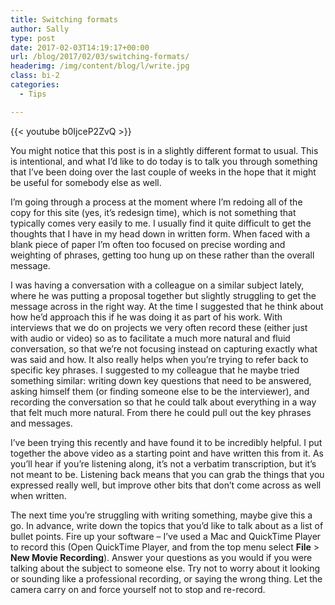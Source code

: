 ```yaml
---
title: Switching formats
author: Sally
type: post
date: 2017-02-03T14:19:17+00:00
url: /blog/2017/02/03/switching-formats/
headerimg: /img/content/blog/l/write.jpg
class: bi-2
categories:
  - Tips

---
```

{{< youtube b0IjceP2ZvQ >}}

<p class="lede">You might notice that this post is in a slightly different format to usual. This is intentional, and what I&#8217;d like to do today is to talk you through something that I&#8217;ve been doing over the last couple of weeks in the hope that it might be useful for somebody else as well.</p>

I&#8217;m going through a process at the moment where I&#8217;m redoing all of the copy for this site (yes, it&#8217;s redesign time), which is not something that typically comes very easily to me. I usually find it quite difficult to get the thoughts that I have in my head down in written form. When faced with a blank piece of paper I&#8217;m often too focused on precise wording and weighting of phrases, getting too hung up on these rather than the overall message.

I was having a conversation with a colleague on a similar subject lately, where he was putting a proposal together but slightly struggling to get the message across in the right way. At the time I suggested that he think about how he&#8217;d approach this if he was doing it as part of his work. With interviews that we do on projects we very often record these (either just with audio or video) so as to facilitate a much more natural and fluid conversation, so that we&#8217;re not focusing instead on capturing exactly what was said and how. It also really helps when you&#8217;re trying to refer back to specific key phrases. I suggested to my colleague that he maybe tried something similar: writing down key questions that need to be answered, asking himself them (or finding someone else to be the interviewer), and recording the conversation so that he could talk about everything in a way that felt much more natural. From there he could pull out the key phrases and messages.

I&#8217;ve been trying this recently and have found it to be incredibly helpful. I put together the above video as a starting point and have written this from it. As you&#8217;ll hear if you&#8217;re listening along, it&#8217;s not a verbatim transcription, but it&#8217;s not meant to be. Listening back means that you can grab the things that you expressed really well, but improve other bits that don&#8217;t come across as well when written.

The next time you&#8217;re struggling with writing something, maybe give this a go. In advance, write down the topics that you&#8217;d like to talk about as a list of bullet points. Fire up your software &#8211; I&#8217;ve used a Mac and QuickTime Player to record this (Open QuickTime Player, and from the top menu select **File** > **New Movie Recording**). Answer your questions as you would if you were talking about the subject to someone else. Try not to worry about it looking or sounding like a professional recording, or saying the wrong thing. Let the camera carry on and force yourself not to stop and re-record.
